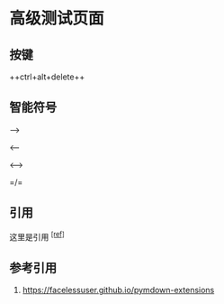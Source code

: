 # 高级测试页面

[annotation]: [id] (61ff4bc8-b8e2-4947-b3e8-6eb70626bdf1)
[annotation]: [status] (public)
[annotation]: [create_time] (2021-12-09 01:34:10)
[annotation]: [comments] (false)
[annotation]: [url] (http://blog.ccyg.studio/article/61ff4bc8-b8e2-4947-b3e8-6eb70626bdf1)

## 按键

++ctrl+alt+delete++

## 智能符号

-->

<--

<-->

=/=

## 引用

这里是引用 <sup>[[ref]](#ref)</sup>

## 参考引用

1. <a id='ref'/> <https://facelessuser.github.io/pymdown-extensions>
